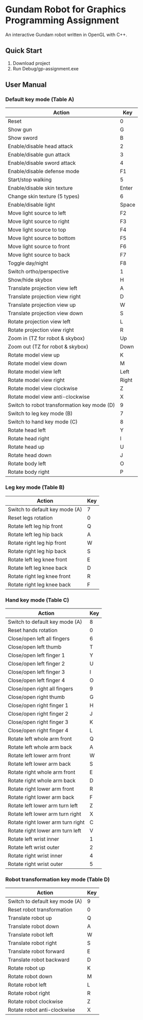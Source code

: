 # Gundam Robot for Graphics Programming Assignment
An interactive Gundam robot written in OpenGL with C++.

## Quick Start
1. Download project
2. Run Debug/gp-assignment.exe

## User Manual
### Default key mode (Table A)
| Action                                      | Key   |
| ------------------------------------------- | ----- |
| Reset                                       | 0     |
| Show gun                                    | G     |
| Show sword                                  | B     |
| Enable/disable head attack                  | 2     |
| Enable/disable gun attack                   | 3     |
| Enable/disable sword attack                 | 4     |
| Enable/disable defense mode                 | F1    |
| Start/stop walking                          | 5     |
| Enable/disable skin texture                 | Enter |
| Change skin texture (5 types)               | 6     |
| Enable/disable light                        | Space |
| Move light source to left                   | F2    |
| Move light source to right                  | F3    |
| Move light source to top                    | F4    |
| Move light source to bottom                 | F5    |
| Move light source to front                  | F6    |
| Move light source to back                   | F7    |
| Toggle day/night                            | F8    |
| Switch ortho/perspective                    | 1     |
| Show/hide skybox                            | H     |
| Translate projection view left              | A     |
| Translate projection view right             | D     |
| Translate projection view up                | W     |
| Translate projection view down              | S     |
| Rotate projection view left                 | L     |
| Rotate projection view right                | R     |
| Zoom in (TZ for robot & skybox)             | Up    |
| Zoom out (TZ for robot & skybox)            | Down  |
| Rotate model view up                        | K     |
| Rotate model view down                      | M     |
| Rotate model view left                      | Left  |
| Rotate model view right                     | Right |
| Rotate model view clockwise                 | Z     |
| Rotate model view anti-clockwise            | X     |
| Switch to robot transformation key mode (D) | 9     |
| Switch to leg key mode (B)                  | 7     |
| Switch to hand key mode (C)                 | 8     |
| Rotate head left                            | Y     |
| Rotate head right                           | I     |
| Rotate head up                              | U     |
| Rotate head down                            | J     |
| Rotate body left                            | O     |
| Rotate body right                           | P     |

### Leg key mode (Table B)
| Action                                      | Key   |
| ------------------------------------------- | ----- |
| Switch to default key mode (A)              | 7     |
| Reset legs rotation                         | 0     |
| Rotate left leg hip front                   | Q     |
| Rotate left leg hip back                    | A     |
| Rotate right leg hip front                  | W     |
| Rotate right leg hip back                   | S     |
| Rotate left leg knee front                  | E     |
| Rotate left leg knee back                   | D     |
| Rotate right leg knee front                 | R     |
| Rotate right leg knee back                  | F     |

### Hand key mode (Table C)
| Action                                      | Key   |
| ------------------------------------------- | ----- |
| Switch to default key mode (A)              | 8     |
| Reset hands rotation                        | 0     |
| Close/open left all fingers                 | 6     |
| Close/open left thumb                       | T     |
| Close/open left finger 1                    | Y     |
| Close/open left finger 2                    | U     |
| Close/open left finger 3                    | I     |
| Close/open left finger 4                    | O     |
| Close/open right all fingers                | 9     |
| Close/open right thumb                      | G     |
| Close/open right finger 1                   | H     |
| Close/open right finger 2                   | J     |
| Close/open right finger 3                   | K     |
| Close/open right finger 4                   | L     |
| Rotate left whole arm front                 | Q     |
| Rotate left whole arm back                  | A     |
| Rotate left lower arm front                 | W     |
| Rotate left lower arm back                  | S     |
| Rotate right whole arm front                | E     |
| Rotate right whole arm back                 | D     |
| Rotate right lower arm front                | R     |
| Rotate right lower arm back                 | F     |
| Rotate left lower arm turn left             | Z     |
| Rotate left lower arm turn right            | X     |
| Rotate right lower arm turn right           | C     |
| Rotate right lower arm turn left            | V     |
| Rotate left wrist inner                     | 1     |
| Rotate left wrist outer                     | 2     |
| Rotate right wrist inner                    | 4     |
| Rotate right wrist outer                    | 5     |

### Robot transformation key mode (Table D)
| Action                                      | Key   |
| ------------------------------------------- | ----- |
| Switch to default key mode (A)              | 9     |
| Reset robot transformation                  | 0     |
| Translate robot up                          | Q     |
| Translate robot down                        | A     |
| Translate robot left                        | W     |
| Translate robot right                       | S     |
| Translate robot forward                     | E     |
| Translate robot backward                    | D     |
| Rotate robot up                             | K     |
| Rotate robot down                           | M     |
| Rotate robot left                           | L     |
| Rotate robot right                          | R     |
| Rotate robot clockwise                      | Z     |
| Rotate robot anti-clockwise                 | X     |
